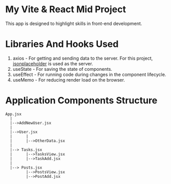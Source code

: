 My Vite & React Mid Project 
=====

This app is designed to highlight skills in front-end development.

# Libraries And Hooks Used 
1. axios - For getting and sending data to the server. For this project, [jsonplaceholder](https://jsonplaceholder.typicode.com/) is used as the server.
2. useState - For saving the state of components.
3. useEffect - For running code during changes in the component lifecycle.
4. useMemo - For reducing render load on the browser.

# Application Components Structure 
```
App.jsx
  |
  |-->AddNewUser.jsx
  |
  |-->User.jsx
  |      |
  |      |-->OtherData.jsx
  |
  |--> Tasks.jsx
  |      |-->TasksView.jsx
  |      |-->TaskAdd.jsx
  |
  |--> Posts.jsx
         |-->PostsView.jsx
         |-->PostAdd.jsx
```
